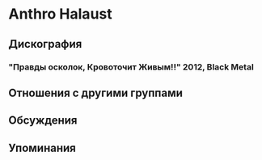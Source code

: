 # Anthro Halaust



## Дискография

### "Правды осколок, Кровоточит Живым!!" 2012, Black Metal




## Отношения с другими группами


## Обсуждения


## Упоминания


